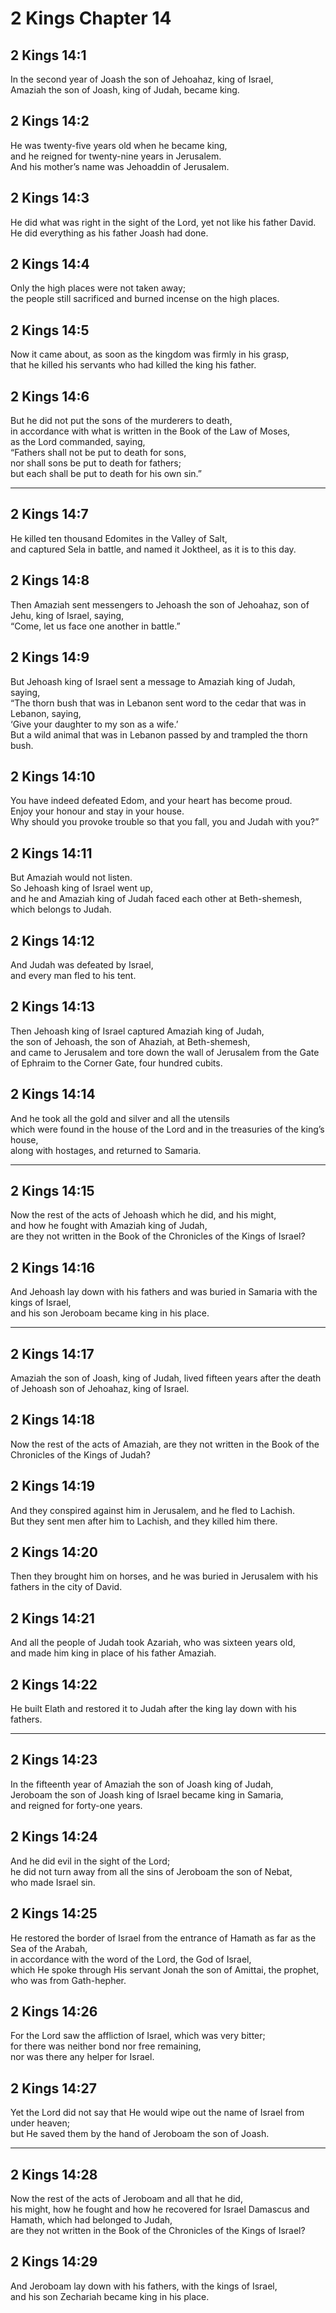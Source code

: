 # 2 Kings Chapter 14

## 2 Kings 14:1

In the second year of Joash the son of Jehoahaz, king of Israel,  
Amaziah the son of Joash, king of Judah, became king.

## 2 Kings 14:2

He was twenty-five years old when he became king,  
and he reigned for twenty-nine years in Jerusalem.  
And his mother’s name was Jehoaddin of Jerusalem.

## 2 Kings 14:3

He did what was right in the sight of the Lord, yet not like his father David.  
He did everything as his father Joash had done.

## 2 Kings 14:4

Only the high places were not taken away;  
the people still sacrificed and burned incense on the high places.

## 2 Kings 14:5

Now it came about, as soon as the kingdom was firmly in his grasp,  
that he killed his servants who had killed the king his father.

## 2 Kings 14:6

But he did not put the sons of the murderers to death,  
in accordance with what is written in the Book of the Law of Moses,  
as the Lord commanded, saying,  
“Fathers shall not be put to death for sons,  
nor shall sons be put to death for fathers;  
but each shall be put to death for his own sin.”

---

## 2 Kings 14:7

He killed ten thousand Edomites in the Valley of Salt,  
and captured Sela in battle, and named it Joktheel, as it is to this day.

## 2 Kings 14:8

Then Amaziah sent messengers to Jehoash the son of Jehoahaz, son of Jehu, king of Israel, saying,  
“Come, let us face one another in battle.”

## 2 Kings 14:9

But Jehoash king of Israel sent a message to Amaziah king of Judah, saying,  
“The thorn bush that was in Lebanon sent word to the cedar that was in Lebanon, saying,  
‘Give your daughter to my son as a wife.’  
But a wild animal that was in Lebanon passed by and trampled the thorn bush.

## 2 Kings 14:10

You have indeed defeated Edom, and your heart has become proud.  
Enjoy your honour and stay in your house.  
Why should you provoke trouble so that you fall, you and Judah with you?”

## 2 Kings 14:11

But Amaziah would not listen.  
So Jehoash king of Israel went up,  
and he and Amaziah king of Judah faced each other at Beth-shemesh, which belongs to Judah.

## 2 Kings 14:12

And Judah was defeated by Israel,  
and every man fled to his tent.

## 2 Kings 14:13

Then Jehoash king of Israel captured Amaziah king of Judah,  
the son of Jehoash, the son of Ahaziah, at Beth-shemesh,  
and came to Jerusalem and tore down the wall of Jerusalem from the Gate of Ephraim to the Corner Gate, four hundred cubits.

## 2 Kings 14:14

And he took all the gold and silver and all the utensils  
which were found in the house of the Lord and in the treasuries of the king’s house,  
along with hostages, and returned to Samaria.

---

## 2 Kings 14:15

Now the rest of the acts of Jehoash which he did, and his might,  
and how he fought with Amaziah king of Judah,  
are they not written in the Book of the Chronicles of the Kings of Israel?

## 2 Kings 14:16

And Jehoash lay down with his fathers and was buried in Samaria with the kings of Israel,  
and his son Jeroboam became king in his place.

---

## 2 Kings 14:17

Amaziah the son of Joash, king of Judah, lived fifteen years after the death of Jehoash son of Jehoahaz, king of Israel.

## 2 Kings 14:18

Now the rest of the acts of Amaziah, are they not written in the Book of the Chronicles of the Kings of Judah?

## 2 Kings 14:19

And they conspired against him in Jerusalem, and he fled to Lachish.  
But they sent men after him to Lachish, and they killed him there.

## 2 Kings 14:20

Then they brought him on horses, and he was buried in Jerusalem with his fathers in the city of David.

## 2 Kings 14:21

And all the people of Judah took Azariah, who was sixteen years old,  
and made him king in place of his father Amaziah.

## 2 Kings 14:22

He built Elath and restored it to Judah after the king lay down with his fathers.

---

## 2 Kings 14:23

In the fifteenth year of Amaziah the son of Joash king of Judah,  
Jeroboam the son of Joash king of Israel became king in Samaria,  
and reigned for forty-one years.

## 2 Kings 14:24

And he did evil in the sight of the Lord;  
he did not turn away from all the sins of Jeroboam the son of Nebat,  
who made Israel sin.

## 2 Kings 14:25

He restored the border of Israel from the entrance of Hamath as far as the Sea of the Arabah,  
in accordance with the word of the Lord, the God of Israel,  
which He spoke through His servant Jonah the son of Amittai, the prophet,  
who was from Gath-hepher.

## 2 Kings 14:26

For the Lord saw the affliction of Israel, which was very bitter;  
for there was neither bond nor free remaining,  
nor was there any helper for Israel.

## 2 Kings 14:27

Yet the Lord did not say that He would wipe out the name of Israel from under heaven;  
but He saved them by the hand of Jeroboam the son of Joash.

---

## 2 Kings 14:28

Now the rest of the acts of Jeroboam and all that he did,  
his might, how he fought and how he recovered for Israel Damascus and Hamath, which had belonged to Judah,  
are they not written in the Book of the Chronicles of the Kings of Israel?

## 2 Kings 14:29

And Jeroboam lay down with his fathers, with the kings of Israel,  
and his son Zechariah became king in his place.
